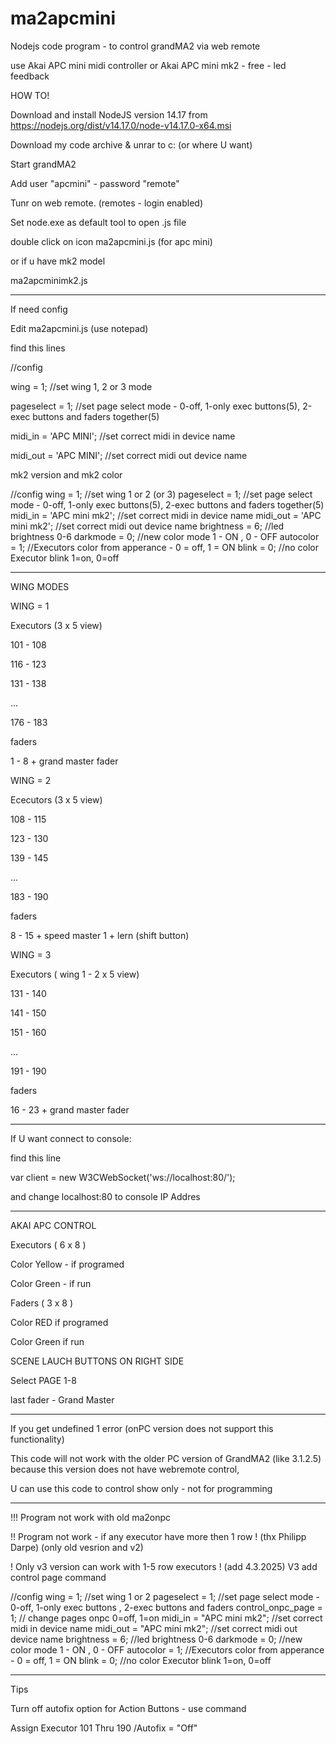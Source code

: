 # ma2apcmini
Nodejs code program - to control grandMA2 via web remote

use Akai APC mini midi controller or Akai APC mini mk2 - free - led feedback



HOW TO!


Download and install NodeJS version 14.17 from https://nodejs.org/dist/v14.17.0/node-v14.17.0-x64.msi

Download my code archive & unrar to c: (or where U want)


Start grandMA2

Add user "apcmini" - password "remote"

Tunr on web remote. (remotes - login enabled)

Set node.exe as default tool to open .js file

double click on icon  ma2apcmini.js (for apc mini)

or if u have mk2 model

 ma2apcminimk2.js


---------------------------------


 
If need config 

Edit ma2apcmini.js (use notepad)

find this lines


//config 

wing = 1;   //set wing 1, 2 or 3 mode

pageselect = 1;   //set page select mode - 0-off, 1-only exec buttons(5), 2-exec buttons and faders together(5)

midi_in = 'APC MINI';     //set correct midi in device name

midi_out = 'APC MINI';    //set correct midi out device name 


mk2 version and mk2 color

//config 
wing = 1;   //set wing 1 or 2 (or 3)
pageselect = 1;   //set page select mode - 0-off, 1-only exec buttons(5), 2-exec buttons and faders together(5)
midi_in = 'APC mini mk2';     //set correct midi in device name
midi_out = 'APC mini mk2';    //set correct midi out device name
brightness = 6;     //led brightness 0-6
darkmode = 0;   //new color mode 1 - ON , 0 - OFF
autocolor = 1;  //Executors color from apperance - 0 = off, 1 = ON
blink = 0;      //no color Executor blink 1=on, 0=off 


--------------------------------
WING MODES


WING = 1

Executors (3 x 5 view)

101 - 108

116 - 123

131 - 138

...

176 - 183

faders

1 - 8 + grand master fader




WING = 2

Ececutors (3 x 5 view)

108 - 115

123 - 130

139 - 145

...

183 - 190

faders

8 - 15 + speed master 1 + lern (shift button)




WING = 3

Executors ( wing 1 - 2 x 5 view)

131 - 140

141 - 150

151 - 160

...

191 - 190

faders

16 - 23 + grand master fader


-------------------------------


If U want connect to console:

find this line

var client = new W3CWebSocket('ws://localhost:80/');

and change localhost:80 to console IP Addres

-------------------------------- 


AKAI APC CONTROL


Executors ( 6 x 8 )

Color Yellow - if programed

Color Green - if run


Faders ( 3 x 8 )

Color RED if programed

Color Green if run



SCENE LAUCH BUTTONS ON RIGHT SIDE

Select PAGE 1-8


last fader - Grand Master



---------


If you get undefined 1 error (onPC version does not support this functionality)


This code will not work with the older PC version of GrandMA2 (like 3.1.2.5) because this version does not have webremote control,


U can use this code to control show only - not for programming

------------------------


!!! Program not work with old ma2onpc

!! Program not work - if any executor have more then 1 row ! (thx Philipp Darpe) (only old vesrion and v2)

! Only v3 version can work with 1-5 row executors ! (add 4.3.2025)
V3 add control page command

//config
wing = 1; //set wing 1 or 2
pageselect = 1; //set page select mode - 0-off, 1-only exec buttons , 2-exec buttons and faders
control_onpc_page = 1; // change pages onpc 0=off, 1=on
midi_in = "APC mini mk2"; //set correct midi in device name
midi_out = "APC mini mk2"; //set correct midi out device name
brightness = 6; //led brightness 0-6
darkmode = 0; //new color mode 1 - ON , 0 - OFF
autocolor = 1; //Executors color from apperance - 0 = off, 1 = ON
blink = 0; //no color Executor blink 1=on, 0=off


--------------------

Tips

Turn off autofix option for Action Buttons - use command

Assign Executor 101 Thru 190 /Autofix = "Off"

